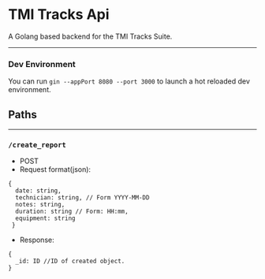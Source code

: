 # TMI Tracks Api

A Golang based backend for the TMI Tracks Suite.
***

### Dev Environment
You can run ```gin --appPort 8080 --port 3000``` to launch a hot reloaded dev environment.

## Paths
***
### ```/create_report```
- POST
- Request format(json):
```
{
  date: string,
  technician: string, // Form YYYY-MM-DD
  notes: string,
  duration: string // Form: HH:mm,
  equipment: string
 }
```
- Response:
```
{
  _id: ID //ID of created object.
}
```
